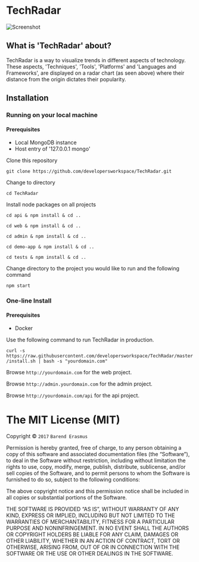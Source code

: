 # TechRadar

![Screenshot](https://github.com/developersworkspace/TechRadar/blob/master/screenshots/one.png?raw=true)

## What is 'TechRadar' about?

TechRadar is a way to visualize trends in different aspects of technology. These aspects, 'Techniques', 'Tools', 'Platforms' and 'Languages and Frameworks', are displayed on a radar chart (as seen above) where their distance from the origin dictates their popularity.

## Installation


### Running on your local machine


#### Prerequisites

* Local MongoDB instance
* Host entry of '127.0.0.1 mongo'

Clone this repository

`git clone https://github.com/developersworkspace/TechRadar.git`

Change to directory

`cd TechRadar`

Install node packages on all projects

`cd api & npm install & cd ..`

`cd web & npm install & cd ..`

`cd admin & npm install & cd ..`

`cd demo-app & npm install & cd ..`

`cd tests & npm install & cd ..`

Change directory to the project you would like to run and the following command

`npm start`

### One-line Install


#### Prerequisites

* Docker

Use the following command to run TechRadar in production.

`curl -s https://raw.githubusercontent.com/developersworkspace/TechRadar/master/install.sh | bash -s "yourdomain.com"`

Browse `http://yourdomain.com` for the web project.

Browse `http://admin.yourdomain.com` for the admin project.

Browse `http://yourdomain.com/api` for the api project.

The MIT License (MIT)
=====================

Copyright © `2017` `Barend Erasmus`

Permission is hereby granted, free of charge, to any person
obtaining a copy of this software and associated documentation
files (the “Software”), to deal in the Software without
restriction, including without limitation the rights to use,
copy, modify, merge, publish, distribute, sublicense, and/or sell
copies of the Software, and to permit persons to whom the
Software is furnished to do so, subject to the following
conditions:

The above copyright notice and this permission notice shall be
included in all copies or substantial portions of the Software.

THE SOFTWARE IS PROVIDED “AS IS”, WITHOUT WARRANTY OF ANY KIND,
EXPRESS OR IMPLIED, INCLUDING BUT NOT LIMITED TO THE WARRANTIES
OF MERCHANTABILITY, FITNESS FOR A PARTICULAR PURPOSE AND
NONINFRINGEMENT. IN NO EVENT SHALL THE AUTHORS OR COPYRIGHT
HOLDERS BE LIABLE FOR ANY CLAIM, DAMAGES OR OTHER LIABILITY,
WHETHER IN AN ACTION OF CONTRACT, TORT OR OTHERWISE, ARISING
FROM, OUT OF OR IN CONNECTION WITH THE SOFTWARE OR THE USE OR
OTHER DEALINGS IN THE SOFTWARE.
